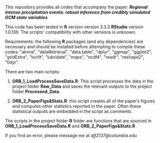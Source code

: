 

This repository provides all codes that accompany the paper: **_Regional intense precipitation events: robust inference from
credibly simulated GCM state variables_**

This code has been tested in **R** version version 3.3.3 **RStudio** version 1.0.136. The scripts' compatibility with other versions is unknown.

Requirements: the following **R** packages (and any dependencies) are necessary and should be installed before attempting to
compile these codes: "akima", "dataRetrieval", "data.table", "dplyr", "ggmap", "ggplot2", "gridExtra", "locfit", "lubridate", "maps", "ncdf4", "readr", "reshape2", "tidyr".

There are two main scripts:

1. **ORB_1_LoadProcessSaveData.R**: This script processes the data in the project folder **Raw_Data** and saves the relevant outputs to the project folder **Processed_Data**.

2. **ORB_2_PaperFigs&Stats.R**: this script creates all of the paper’s figures and computes other statistics reported in the paper. Often these statistical outputs are embedded in the script as comments.

The scripts in the project folder **R** folder are functions that are sourced in **ORB_1_LoadProcessSaveData.R** and **ORB_2_PaperFigs&Stats.R**

If you find an error, please message me at _djf2137@columbia.edu_
